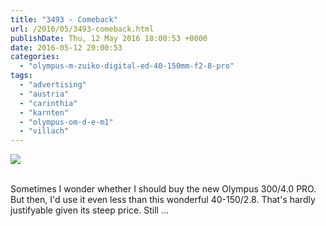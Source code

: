 ```yaml
---
title: "3493 - Comeback"
url: /2016/05/3493-comeback.html
publishDate: Thu, 12 May 2016 18:00:53 +0000
date: 2016-05-12 20:00:53
categories: 
  - "olympus-m-zuiko-digital-ed-40-150mm-f2-8-pro"
tags: 
  - "advertising"
  - "austria"
  - "carinthia"
  - "karnten"
  - "olympus-om-d-e-m1"
  - "villach"
---
```

<div class="container">
<div class="center"><a target="_blank" href="https://d25zfm9zpd7gm5.cloudfront.net/1200x1200/2016/20160220_115430-Edit_lr.jpg"><img class="webfeedsFeaturedVisual" src="https://d25zfm9zpd7gm5.cloudfront.net/0600x0600/2016/20160220_115430-Edit_lr.jpg" /></a></div>
</div>
<br />

Sometimes I wonder whether I should buy the new Olympus 300/4.0 PRO. But then, I'd use it even less than this wonderful 40-150/2.8. That's hardly justifyable given its steep price. Still ...
